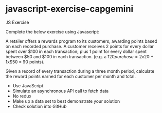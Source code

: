 # javascript-exercise-capgemini
JS Exercise


Complete the below exercise using Javascript: 

A retailer offers a rewards program to its customers, awarding points based on each recorded purchase. A customer receives 2 points for every dollar spent over $100 in each transaction, plus 1 point for every dollar spent between $50 and $100 in each transaction. (e.g. a $120 purchase = 2x$20 + 1x$50 = 90 points). 

Given a record of every transaction during a three month period, calculate the reward points earned for each customer per month and total. 

* Use JavaScript
* Simulate an asynchronous API call to fetch data
* No redux 
* Make up a data set to best demonstrate your solution 
* Check solution into GitHub
